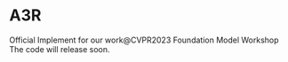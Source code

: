 # A3R
Official Implement for our work@CVPR2023 Foundation Model Workshop
The code will release soon.
